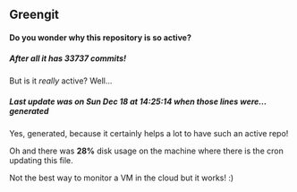 ## Greengit

#### Do you wonder why this repository is so active?

##### After all it has 33737 commits!

But is it *really* active? Well...

##### Last update was on Sun Dec 18 at 14:25:14 when those lines were... generated

Yes, generated, because it certainly helps a lot to have such an active repo!

Oh and there was **28%** disk usage on the machine
where there is the cron updating this file.

Not the best way to monitor a VM in the cloud but it works! :)

